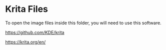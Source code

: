 # Krita Files

To open the image files inside this folder, you will need to use this software.

https://github.com/KDE/krita

https://krita.org/en/